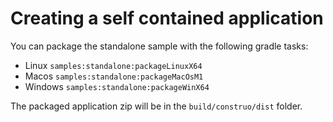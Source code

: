 # Creating a self contained application

You can package the standalone sample with the following gradle tasks:

- Linux `samples:standalone:packageLinuxX64`
- Macos `samples:standalone:packageMacOsM1`
- Windows `samples:standalone:packageWinX64`

The packaged application zip will be in the `build/construo/dist` folder.
